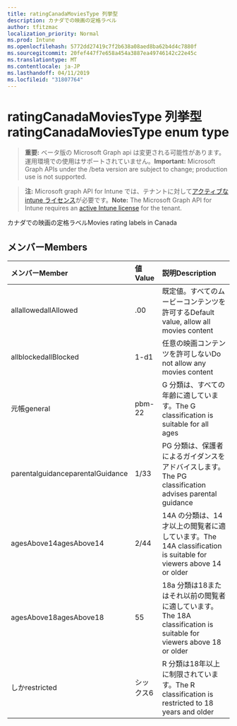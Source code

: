 ```yaml
---
title: ratingCanadaMoviesType 列挙型
description: カナダでの映画の定格ラベル
author: tfitzmac
localization_priority: Normal
ms.prod: Intune
ms.openlocfilehash: 5772dd27419c7f2b638a08aed8ba62b4d4c7880f
ms.sourcegitcommit: 20fef447f7e658a454a3887ea49746142c22e45c
ms.translationtype: MT
ms.contentlocale: ja-JP
ms.lasthandoff: 04/11/2019
ms.locfileid: "31807764"
---
```

# <a name="ratingcanadamoviestype-enum-type"></a><span data-ttu-id="c4a48-103">ratingCanadaMoviesType 列挙型</span><span class="sxs-lookup"><span data-stu-id="c4a48-103">ratingCanadaMoviesType enum type</span></span>

> <span data-ttu-id="c4a48-104">**重要:** ベータ版の Microsoft Graph api は変更される可能性があります。運用環境での使用はサポートされていません。</span><span class="sxs-lookup"><span data-stu-id="c4a48-104">**Important:** Microsoft Graph APIs under the /beta version are subject to change; production use is not supported.</span></span>

> <span data-ttu-id="c4a48-105">**注:** Microsoft graph API for Intune では、テナントに対して[アクティブな intune ライセンス](https://go.microsoft.com/fwlink/?linkid=839381)が必要です。</span><span class="sxs-lookup"><span data-stu-id="c4a48-105">**Note:** The Microsoft Graph API for Intune requires an [active Intune license](https://go.microsoft.com/fwlink/?linkid=839381) for the tenant.</span></span>

<span data-ttu-id="c4a48-106">カナダでの映画の定格ラベル</span><span class="sxs-lookup"><span data-stu-id="c4a48-106">Movies rating labels in Canada</span></span>

## <a name="members"></a><span data-ttu-id="c4a48-107">メンバー</span><span class="sxs-lookup"><span data-stu-id="c4a48-107">Members</span></span>
|<span data-ttu-id="c4a48-108">メンバー</span><span class="sxs-lookup"><span data-stu-id="c4a48-108">Member</span></span>|<span data-ttu-id="c4a48-109">値</span><span class="sxs-lookup"><span data-stu-id="c4a48-109">Value</span></span>|<span data-ttu-id="c4a48-110">説明</span><span class="sxs-lookup"><span data-stu-id="c4a48-110">Description</span></span>|
|:---|:---|:---|
|<span data-ttu-id="c4a48-111">allallowed</span><span class="sxs-lookup"><span data-stu-id="c4a48-111">allAllowed</span></span>|<span data-ttu-id="c4a48-112">.0</span><span class="sxs-lookup"><span data-stu-id="c4a48-112">0</span></span>|<span data-ttu-id="c4a48-113">既定値。すべてのムービーコンテンツを許可する</span><span class="sxs-lookup"><span data-stu-id="c4a48-113">Default value, allow all movies content</span></span>|
|<span data-ttu-id="c4a48-114">allblocked</span><span class="sxs-lookup"><span data-stu-id="c4a48-114">allBlocked</span></span>|<span data-ttu-id="c4a48-115">1-d</span><span class="sxs-lookup"><span data-stu-id="c4a48-115">1</span></span>|<span data-ttu-id="c4a48-116">任意の映画コンテンツを許可しない</span><span class="sxs-lookup"><span data-stu-id="c4a48-116">Do not allow any movies content</span></span>|
|<span data-ttu-id="c4a48-117">元帳</span><span class="sxs-lookup"><span data-stu-id="c4a48-117">general</span></span>|<span data-ttu-id="c4a48-118">pbm-2</span><span class="sxs-lookup"><span data-stu-id="c4a48-118">2</span></span>|<span data-ttu-id="c4a48-119">G 分類は、すべての年齢に適しています。</span><span class="sxs-lookup"><span data-stu-id="c4a48-119">The G classification is suitable for all ages</span></span>|
|<span data-ttu-id="c4a48-120">parentalguidance</span><span class="sxs-lookup"><span data-stu-id="c4a48-120">parentalGuidance</span></span>|<span data-ttu-id="c4a48-121">1/3</span><span class="sxs-lookup"><span data-stu-id="c4a48-121">3</span></span>|<span data-ttu-id="c4a48-122">PG 分類は、保護者によるガイダンスをアドバイスします。</span><span class="sxs-lookup"><span data-stu-id="c4a48-122">The PG classification advises parental guidance</span></span>|
|<span data-ttu-id="c4a48-123">agesAbove14</span><span class="sxs-lookup"><span data-stu-id="c4a48-123">agesAbove14</span></span>|<span data-ttu-id="c4a48-124">2/4</span><span class="sxs-lookup"><span data-stu-id="c4a48-124">4</span></span>|<span data-ttu-id="c4a48-125">14A の分類は、14才以上の閲覧者に適しています。</span><span class="sxs-lookup"><span data-stu-id="c4a48-125">The 14A classification is suitable for viewers above 14 or older</span></span>|
|<span data-ttu-id="c4a48-126">agesAbove18</span><span class="sxs-lookup"><span data-stu-id="c4a48-126">agesAbove18</span></span>|<span data-ttu-id="c4a48-127">5</span><span class="sxs-lookup"><span data-stu-id="c4a48-127">5</span></span>|<span data-ttu-id="c4a48-128">18a 分類は18またはそれ以前の閲覧者に適しています。</span><span class="sxs-lookup"><span data-stu-id="c4a48-128">The 18A classification is suitable for viewers above 18 or older</span></span>|
|<span data-ttu-id="c4a48-129">しか</span><span class="sxs-lookup"><span data-stu-id="c4a48-129">restricted</span></span>|<span data-ttu-id="c4a48-130">シックス</span><span class="sxs-lookup"><span data-stu-id="c4a48-130">6</span></span>|<span data-ttu-id="c4a48-131">R 分類は18年以上に制限されています。</span><span class="sxs-lookup"><span data-stu-id="c4a48-131">The R classification is restricted to 18 years and older</span></span>|





